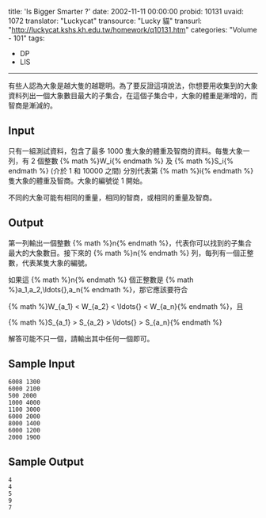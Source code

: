 title: 'Is Bigger Smarter ?'
date: 2002-11-11 00:00:00
probid: 10131
uvaid: 1072
translator: "Luckycat"
transource: "Lucky 貓"
transurl: "http://luckycat.kshs.kh.edu.tw/homework/q10131.htm"
categories: "Volume - 101"
tags:
- DP
- LIS
---

有些人認為大象是越大隻的越聰明。為了要反證這項說法，你想要用收集到的大象資料列出一個大象數目最大的子集合，在這個子集合中，大象的體重是漸增的，而智商是漸減的。

## Input ##

只有一組測試資料，包含了最多 1000 隻大象的體重及智商的資料。每隻大象一列，有 2 個整數 {% math %}W_i{% endmath %} 及 {% math %}S_i{% endmath %} (介於 1 和 10000 之間) 分別代表第 {% math %}i{% endmath %} 隻大象的體重及智商。大象的編號從 1 開始。

不同的大象可能有相同的重量，相同的智商，或相同的重量及智商。

## Output ##

第一列輸出一個整數 {% math %}n{% endmath %}，代表你可以找到的子集合最大的大象數目。接下來的 {% math %}n{% endmath %} 列，每列有一個正整數，代表某隻大象的編號。

如果這 {% math %}n{% endmath %} 個正整數是 {% math %}a_1,a_2,\ldots{},a_n{% endmath %}，那它應該要符合

{% math %}W_{a_1} < W_{a_2} < \ldots{} < W_{a_n}{% endmath %}，且

{% math %}S_{a_1} > S_{a_2} > \ldots{} > S_{a_n}{% endmath %}

解答可能不只一個，請輸出其中任何一個即可。

## Sample Input ##

	6008 1300
	6000 2100
	500 2000
	1000 4000
	1100 3000
	6000 2000
	8000 1400
	6000 1200
	2000 1900

## Sample Output ##

	4
	4
	5
	9
	7